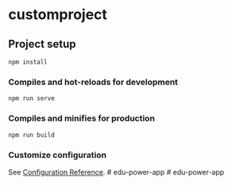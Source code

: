 # customproject

## Project setup
```
npm install
```

### Compiles and hot-reloads for development
```
npm run serve
```

### Compiles and minifies for production
```
npm run build
```

### Customize configuration
See [Configuration Reference](https://cli.vuejs.org/config/).
#   e d u - p o w e r - a p p  
 #   e d u - p o w e r - a p p  
 